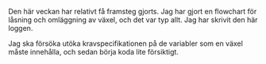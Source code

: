 Den här veckan har relativt få framsteg gjorts. Jag har gjort en flowchart för låsning och omläggning av växel, och det var typ allt. Jag har skrivit den här loggen. 

Jag ska försöka utöka kravspecifikationen på de variabler som en växel måste innehålla, och sedan börja koda lite försiktigt. 